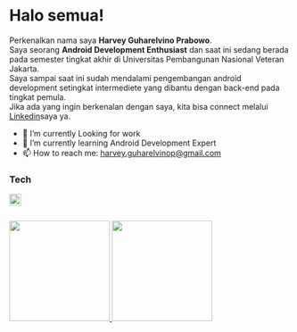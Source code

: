 # Halo semua! 
Perkenalkan nama saya **Harvey Guharelvino Prabowo**.\
Saya seorang **Android Development Enthusiast** dan saat ini sedang berada pada semester tingkat akhir di Universitas Pembangunan Nasional Veteran Jakarta.\
Saya sampai saat ini sudah mendalami pengembangan android development setingkat intermediete yang dibantu dengan back-end pada tingkat pemula.\
Jika ada yang ingin berkenalan dengan saya, kita bisa connect melalui [Linkedin](https://www.linkedin.com/in/harveygp/)saya ya.

- 🔭 I’m currently Looking for work
- 🌱 I’m currently learning Android Development Expert
- 📫 How to reach me: harvey.guharelvinop@gmail.com

### Tech
  <a href="#"><img align="left" alt="Kotlin" title="Kotlin" width="21px" src="[https://upload.wikimedia.org/wikipedia/commons/9/99/Unofficial_JavaScript_logo_2.svg](https://cdn.worldvectorlogo.com/logos/kotlin-2.svg)" /></a>
  <br>
  <br>

 
<p align="left">
<a href="https://github.com/gilangadhan">
  <img height="180em" src="https://github-readme-stats-eight-theta.vercel.app/api?username=gilangadhan&show_icons=true&theme=algolia&include_all_commits=true&count_private=true"/>
  <img height="180em" src="https://github-readme-stats-eight-theta.vercel.app/api/top-langs/?username=gilangadhan&layout=compact&langs_count=8&theme=algolia"/>
</a>
</p>
